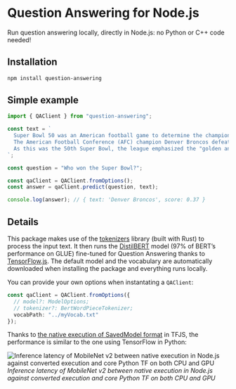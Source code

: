 # Question Answering for Node.js

Run question answering locally, directly in Node.js: no Python or C++ code needed!

## Installation

```bash
npm install question-answering
```

## Simple example

```typescript
import { QAClient } from "question-answering";

const text = `
  Super Bowl 50 was an American football game to determine the champion of the National Football League (NFL) for the 2015 season.
  The American Football Conference (AFC) champion Denver Broncos defeated the National Football Conference (NFC) champion Carolina Panthers 24–10 to earn their third Super Bowl title. The game was played on February 7, 2016, at Levi's Stadium in the San Francisco Bay Area at Santa Clara, California.
  As this was the 50th Super Bowl, the league emphasized the "golden anniversary" with various gold-themed initiatives, as well as temporarily suspending the tradition of naming each Super Bowl game with Roman numerals (under which the game would have been known as "Super Bowl L"), so that the logo could prominently feature the Arabic numerals 50.
`;

const question = "Who won the Super Bowl?";

const qaClient = QAClient.fromOptions();
const answer = qaClient.predict(question, text);

console.log(answer); // { text: 'Denver Broncos', score: 0.37 }
```

## Details

This package makes use of the [tokenizers](https://github.com/huggingface/tokenizers) library (built with Rust) to process the input text. It then runs the [DistilBERT](https://arxiv.org/abs/1910.01108) model (97% of BERT’s performance on GLUE) fine-tuned for Question Answering thanks to [TensorFlow.js](https://www.tensorflow.org/js). The default model and the vocabulary are automatically downloaded when installing the package and everything runs locally.

You can provide your own options when instantating a `QAClient`:

```typescript
const qaClient = QAClient.fromOptions({
  // model?: ModelOptions;
  // tokenizer?: BertWordPieceTokenizer;
  vocabPath: "../myVocab.txt"
});
```

Thanks to [the native execution of SavedModel format](https://groups.google.com/a/tensorflow.org/d/msg/tfjs/Xtf6s1Bpkr0/7-Eqn8soAwAJ) in TFJS, the performance is similar to the one using TensorFlow in Python:

![Inference latency of MobileNet v2 between native execution in Node.js against converted execution and core Python TF on both CPU and GPU](https://lh4.googleusercontent.com/aTAHknwotexVqj_5sENZIKpsh-EsP8AuDaBupZEjuTBMzAcPbkuLP-LHuhvPoGpEmSCPpMr9MXj2up6GHbo0BNwzTY779GMzZx5EeljBNfkjQzUO-i5IO1XKMTuGQqcCYekjHZ_3)
_Inference latency of MobileNet v2 between native execution in Node.js against converted execution and core Python TF on both CPU and GPU_
